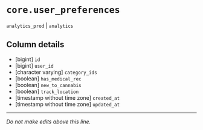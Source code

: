 # `core.user_preferences`
`analytics_prod` | `analytics`

## Column details
* [bigint]    `id`
* [bigint]    `user_id`
* [character varying] `category_ids`
* [boolean]   `has_medical_rec`
* [boolean]   `new_to_cannabis`
* [boolean]   `track_location`
* [timestamp without time zone] `created_at`
* [timestamp without time zone] `updated_at`

-------------------------------------------------------------------------------
*Do not make edits above this line.*
